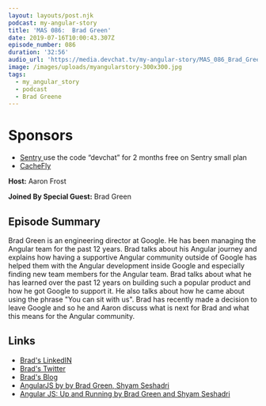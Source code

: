 ```yaml
---
layout: layouts/post.njk
podcast: my-angular-story
title: 'MAS 086:  Brad Green'
date: 2019-07-16T10:00:43.307Z
episode_number: 086
duration: '32:56'
audio_url: 'https://media.devchat.tv/my-angular-story/MAS_086_Brad_Green.mp3'
image: /images/uploads/myangularstory-300x300.jpg
tags:
  - my_angular_story
  - podcast
  - Brad Greene
---
```

# Sponsors

* [Sentry ](https://sentry.io/welcome/) use the code “devchat” for 2 months free on Sentry small plan
* [CacheFly](https://www.cachefly.com)

**Host:** Aaron Frost

**Joined By Special Guest:** Brad Green

## Episode Summary

Brad Green is an engineering director at Google. He has been ​managing the Angular team for the past 12 years. Brad talks about his Angular journey and explains how having a supportive Angular community outside of Google has helped them with the Angular development inside Google and especially finding new team members for the Angular team. Brad talks about what he has learned over the past 12 years on building such a popular product and how he got Google to support it. He also talks about how he came about using the phrase "You can sit with us". Brad has recently made a decision to leave Google and so he and Aaron discuss what is next for Brad and what this means for the Angular community. 

## Links

* [Brad's LinkedIN](https://www.linkedin.com/in/bradlykgreen)
* [Brad's Twitter](https://twitter.com/bradlygreen?lang=en)
* [Brad's Blog](https://blog.angular.io/@bradlygreen)
* [AngularJS by by Brad Green,  Shyam Seshadri](https://www.goodreads.com/book/show/16087709-angularjs)
* [Angular JS: Up and Running by Brad Green and Shyam Seshadri](https://jmxpearson.com/2014/10/04/angular-js-up-and-running.html)

##
